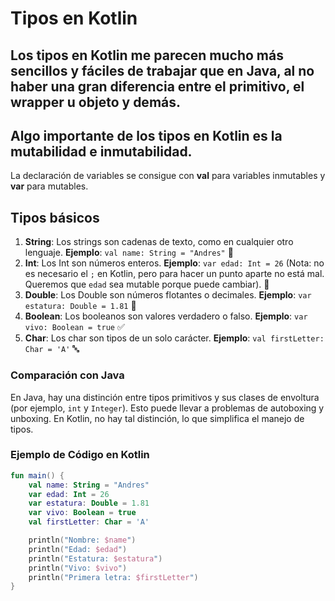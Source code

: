 # Tipos en Kotlin

## Los tipos en Kotlin me parecen mucho más sencillos y fáciles de trabajar que en Java, al no haber una gran diferencia entre el primitivo, el wrapper u objeto y demás.

## Algo importante de los tipos en Kotlin es la mutabilidad e inmutabilidad.
La declaración de variables se consigue con **val** para variables inmutables y **var** para mutables.

## Tipos básicos
1. **String**: Los strings son cadenas de texto, como en cualquier otro lenguaje. **Ejemplo**: `val name: String = "Andres"` 📝
2. **Int**: Los Int son números enteros. **Ejemplo**: `var edad: Int = 26` (Nota: no es necesario el `;` en Kotlin, pero para hacer un punto aparte no está mal. Queremos que `edad` sea mutable porque puede cambiar). 🔢
3. **Double**: Los Double son números flotantes o decimales. **Ejemplo**: `var estatura: Double = 1.81` 📏
4. **Boolean**: Los booleanos son valores verdadero o falso. **Ejemplo**: `var vivo: Boolean = true` ✅
5. **Char**: Los char son tipos de un solo carácter. **Ejemplo**: `val firstLetter: Char = 'A'` 🔤

### Comparación con Java
En Java, hay una distinción entre tipos primitivos y sus clases de envoltura (por ejemplo, `int` y `Integer`). Esto puede llevar a problemas de autoboxing y unboxing. En Kotlin, no hay tal distinción, lo que simplifica el manejo de tipos.

### Ejemplo de Código en Kotlin
```kotlin
fun main() {
    val name: String = "Andres"
    var edad: Int = 26
    var estatura: Double = 1.81
    var vivo: Boolean = true
    val firstLetter: Char = 'A'

    println("Nombre: $name")
    println("Edad: $edad")
    println("Estatura: $estatura")
    println("Vivo: $vivo")
    println("Primera letra: $firstLetter")
}

